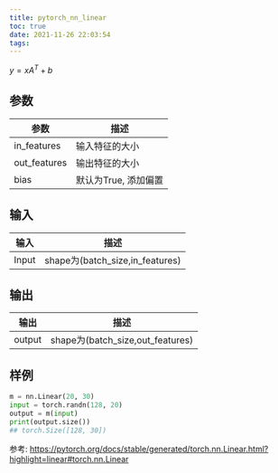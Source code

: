 ```yaml
---
title: pytorch_nn_linear
toc: true
date: 2021-11-26 22:03:54
tags:
---
```


$y=xA^T+b$

## 参数
参数|描述
--|--
in_features|输入特征的大小
out_features|输出特征的大小
bias|默认为True, 添加偏置

## 输入
输入|描述
--|--
Input|shape为(batch_size,in_features)


## 输出
输出|描述
--|--
output|shape为(batch_size,out_features)



## 样例

```python
m = nn.Linear(20, 30)
input = torch.randn(128, 20)
output = m(input)
print(output.size())
## torch.Size([128, 30])
```



参考:
https://pytorch.org/docs/stable/generated/torch.nn.Linear.html?highlight=linear#torch.nn.Linear